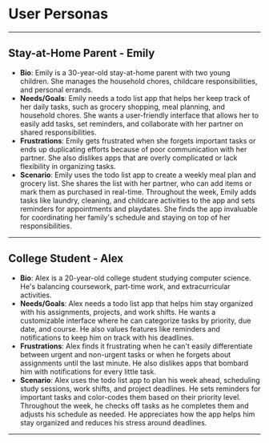 # User Personas

---

## Stay-at-Home Parent - Emily

- **Bio**: Emily is a 30-year-old stay-at-home parent with two young children.
  She manages the household chores, childcare responsibilities, and personal
  errands.
- **Needs/Goals**: Emily needs a todo list app that helps her keep track of her
  daily tasks, such as grocery shopping, meal planning, and household chores.
  She wants a user-friendly interface that allows her to easily add tasks, set
  reminders, and collaborate with her partner on shared responsibilities.
- **Frustrations**: Emily gets frustrated when she forgets important tasks or
  ends up duplicating efforts because of poor communication with her partner.
  She also dislikes apps that are overly complicated or lack flexibility in
  organizing tasks.
- **Scenario**: Emily uses the todo list app to create a weekly meal plan and
  grocery list. She shares the list with her partner, who can add items or mark
  them as purchased in real-time. Throughout the week, Emily adds tasks like
  laundry, cleaning, and childcare activities to the app and sets reminders for
  appointments and playdates. She finds the app invaluable for coordinating her
  family's schedule and staying on top of her responsibilities.

---

## College Student - Alex

- **Bio**: Alex is a 20-year-old college student studying computer science. He's
  balancing coursework, part-time work, and extracurricular activities.
- **Needs/Goals**: Alex needs a todo list app that helps him stay organized with
  his assignments, projects, and work shifts. He wants a customizable interface
  where he can categorize tasks by priority, due date, and course. He also
  values features like reminders and notifications to keep him on track with his
  deadlines.
- **Frustrations**: Alex finds it frustrating when he can't easily differentiate
  between urgent and non-urgent tasks or when he forgets about assignments until
  the last minute. He also dislikes apps that bombard him with notifications for
  every little task.
- **Scenario**: Alex uses the todo list app to plan his week ahead, scheduling
  study sessions, work shifts, and project deadlines. He sets reminders for
  important tasks and color-codes them based on their priority level. Throughout
  the week, he checks off tasks as he completes them and adjusts his schedule as
  needed. He appreciates how the app helps him stay organized and reduces his
  stress around deadlines.

---
